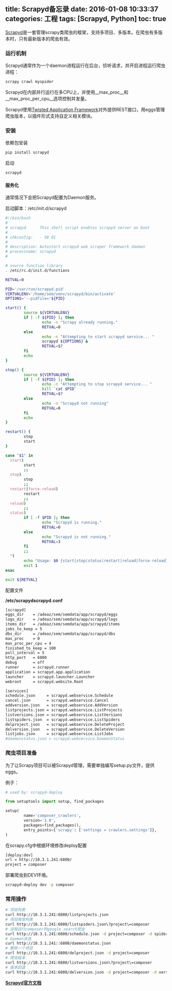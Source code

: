 title: Scrapyd备忘录
date: 2016-01-08 10:33:37
categories: 工程
tags: [Scrapyd, Python]
toc: true
---

[Scrapyd](http://scrapyd.readthedocs.org/en/latest/index.html)是一套管理scrapy类爬虫的框架，支持多项目、多版本。在爬虫有多版本时，只有最新版本的爬虫有效。

### 运行机制

Scrapyd通常作为一个daemon进程运行在后台，侦听请求，并开启进程运行爬虫进程：

``` Bash
scrapy crawl myspider
```

Scrapyd在内部并行运行在多CPU上，并使用__max_proc__和__max_proc_per_cpu__选项控制并发量。

Scrapyd使用[Twisted Application Framework](http://twistedmatrix.com/documents/current/core/howto/application.html)对外提供REST接口，用eggs管理爬虫版本，以插件形式支持自定义相关模块。

### 安装

依赖包安装

``` Bash
pip install scrapyd
```

启动

``` Bash
scrapyd
```

#### 服务化

通常情况下会把Scrapyd配置为Daemon服务。

启动脚本：/etc/init.d/scrapyd

``` Bash
#!/bin/bash
#
# scrapyd      This shell script enables scrapyd server on boot
#
# chkconfig:   - 50 01
#
# description: Autostart scrapyd web scraper framework daemon
# processname: scrapyd
#

# source function library
. /etc/rc.d/init.d/functions

RETVAL=0

PID='/var/run/scrapyd.pid'
VIRTUALENV='/home/sem/venv/scrapyd/bin/activate'
OPTIONS='--pidfile='${PID}

start() {
        source ${VIRTUALENV}
        if [ -f ${PID} ]; then
                echo -n "Scrapy already running."
                RETVAL=0
        else
                echo -n "Attempting to start scrapyd service... "
                scrapyd ${OPTIONS} &
                RETVAL=$?
        fi
        echo
}

stop() {
        source ${VIRTUALENV}
        if [ -f ${PID} ]; then
                echo -n "Attempting to stop scrapyd service... "
                kill `cat $PID`
                RETVAL=$?
        else
                echo -n "Scrapyd not running"
                RETVAL=0
        fi
        echo
}

restart() {
        stop
        start
}

case "$1" in
  start)
        start
        ;;
  stop)
        stop
        ;;
  restart|force-reload)
        restart
        ;;
  reload)
        ;;
  status)
        if [ -f $PID ]; then
                echo "Scrapyd is running."
                RETVAL=0
        else
                echo "Scrapyd is not running."
                RETVAL=3
        fi
        ;;
  *)
        echo "Usage: $0 {start|stop|status|restart|reload|force-reload}"
        exit 1
esac

exit ${RETVAL}
```

配置文件

__/etc/scrapydscrapyd.conf__

``` Bash
[scrapyd]
eggs_dir    = /adeaz/sem/semdata/app/scrapyd/eggs
logs_dir    = /adeaz/sem/semdata/app/scrapyd/logs
items_dir   = /adeaz/sem/semdata/app/scrapyd/items
jobs_to_keep = 5
dbs_dir     = /adeaz/sem/semdata/app/scrapyd/dbs
max_proc    = 0
max_proc_per_cpu = 4
finished_to_keep = 100
poll_interval = 5
http_port   = 6800
debug       = off
runner      = scrapyd.runner
application = scrapyd.app.application
launcher    = scrapyd.launcher.Launcher
webroot     = scrapyd.website.Root

[services]
schedule.json     = scrapyd.webservice.Schedule
cancel.json       = scrapyd.webservice.Cancel
addversion.json   = scrapyd.webservice.AddVersion
listprojects.json = scrapyd.webservice.ListProjects
listversions.json = scrapyd.webservice.ListVersions
listspiders.json  = scrapyd.webservice.ListSpiders
delproject.json   = scrapyd.webservice.DeleteProject
delversion.json   = scrapyd.webservice.DeleteVersion
listjobs.json     = scrapyd.webservice.ListJobs
#daemonstatus.json = scrapyd.webservice.DaemonStatus
```

### 爬虫项目准备

为了让Scrapy项目可以被Scrapyd管理，需要单独编写setup.py文件，提供eggs。

例子：

``` Python
# used by: scrapyd-deploy

from setuptools import setup, find_packages

setup(
        name='composer_crawlers',
        version='1.0',
        packages=find_packages(),
        entry_points={'scrapy': ['settings = crawlers.settings']},
)
```

在scrapy.cfg中根据环境修改deploy配置

``` Bash
[deploy:dev]
url = http://10.3.1.241:6800/
project = composer
```

部署爬虫到DEV环境。

``` Bash
scrapyd-deploy dev -p composer
```

### 常用操作

``` Bash
# 项目列表
curl http://10.3.1.241:6800/listprojects.json
# 项目爬虫列表
curl http://10.3.1.241:6800/listspiders.json\?project\=composer
# 远程运行composer的google_search爬虫
curl http://10.3.1.241:6800/schedule.json -d project=composer -d spider=google_search -d query=Test
# daemon状态
curl http://10.3.1.241::6800/daemonstatus.json
# 删除一个项目
curl http://10.3.1.241:6800/delproject.json -d project=composer
# 爬虫版本
curl http://10.3.1.241:6800/listversions.json\?project\=composer
# 版本回退
curl http://10.3.1.241:6800/delversion.json -d project=composer -d version=1452134448
```

__[Scrapyd官方文档](http://scrapyd.readthedocs.org/en/latest/index.html)__
